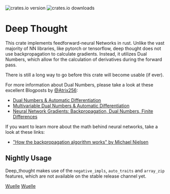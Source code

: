 <!--
Unfortunately, GitHub refuses to allow user mentions within READMEs. https://github.com/github/markup/issues/209
Thanks to a custom workflow, its still possible
-->
![crates.io version](https://flat.badgen.net/crates/v/deep_thought)
![crates.io downloads](https://flat.badgen.net/crates/d/deep_thought)

# Deep Thought
This crate implements feedforward-neural Networks in rust.
Unlike the vast majority of NN libraries, like pytorch or tensorflow, deep thought does not use backpropagation to calculate gradients.
Instead, it utilizes Dual Numbers, which allow for the calculation of derivatives during the forward pass.

There is still a long way to go before this crate will become usable (if ever). 

For more information about Dual Numbers, please take a look at these excellent Blogposts by <a class="user-mention" data-hovercard-type="user" data-hovercard-url="/users/Atrix256/hovercard" href="/Atrix256">@Atrix256</a>:
* [Dual Numbers & Automatic Differentiation](https://blog.demofox.org/2014/12/30/dual-numbers-automatic-differentiation/)
* [Multivariable Dual Numbers & Automatic Differentiation](https://blog.demofox.org/2017/02/20/multivariable-dual-numbers-automatic-differentiation/)
* [Neural Network Gradients: Backpropagation, Dual Numbers, Finite Differences](https://blog.demofox.org/2017/03/13/neural-network-gradients-backpropagation-dual-numbers-finite-differences/)

If you want to learn more about the math behind neural networks, take a look at these links:
* ["How the backpropagation algorithm works" by Michael Nielsen](http://neuralnetworksanddeeplearning.com/chap2.html)

## Nightly Usage
Deep_thought makes use of the `negative_impls`, `auto_traits` and `array_zip` features, which are not available on the stable release channel yet.

<a class="user-mention" data-hovercard-type="user" href="/Wuelle" data-hovercard-url="/users/Wuelle/hovercard">Wuelle</a>
<a class="user-mention" data-hovercard-type="user" href="/Wuelle" data-hovercard-url="/users/Wuelle/hovercard">Wuelle</a>
